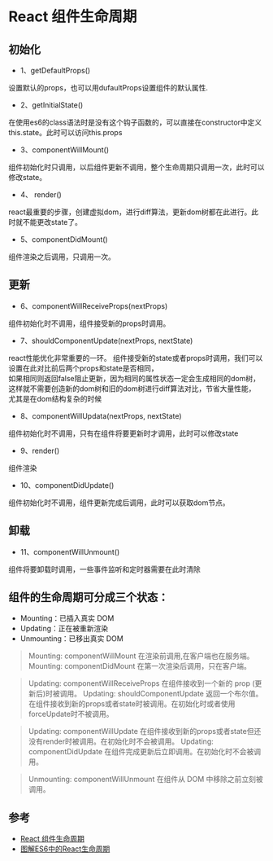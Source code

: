 # React 组件生命周期

## 初始化
- 1、getDefaultProps()

设置默认的props，也可以用dufaultProps设置组件的默认属性.

- 2、getInitialState()

在使用es6的class语法时是没有这个钩子函数的，可以直接在constructor中定义this.state。此时可以访问this.props

- 3、componentWillMount()

组件初始化时只调用，以后组件更新不调用，整个生命周期只调用一次，此时可以修改state。

- 4、 render()

react最重要的步骤，创建虚拟dom，进行diff算法，更新dom树都在此进行。此时就不能更改state了。

- 5、componentDidMount()

组件渲染之后调用，只调用一次。

## 更新
- 6、componentWillReceiveProps(nextProps)

组件初始化时不调用，组件接受新的props时调用。

- 7、shouldComponentUpdate(nextProps, nextState)

react性能优化非常重要的一环。
组件接受新的state或者props时调用，我们可以设置在此对比前后两个props和state是否相同，  
如果相同则返回false阻止更新，因为相同的属性状态一定会生成相同的dom树，这样就不需要创造新的dom树和旧的dom树进行diff算法对比，节省大量性能，  
尤其是在dom结构复杂的时候

- 8、componentWillUpdata(nextProps, nextState)

组件初始化时不调用，只有在组件将要更新时才调用，此时可以修改state

- 9、render()

组件渲染

- 10、componentDidUpdate()

组件初始化时不调用，组件更新完成后调用，此时可以获取dom节点。

## 卸载

- 11、componentWillUnmount()

组件将要卸载时调用，一些事件监听和定时器需要在此时清除


## 组件的生命周期可分成三个状态：

- Mounting：已插入真实 DOM
- Updating：正在被重新渲染
- Unmounting：已移出真实 DOM


>Mounting: componentWillMount  在渲染前调用,在客户端也在服务端。
Mounting: componentDidMount    在第一次渲染后调用，只在客户端。

>Updating: componentWillReceiveProps   在组件接收到一个新的 prop (更新后)时被调用。
Updating: shouldComponentUpdate        返回一个布尔值。在组件接收到新的props或者state时被调用。在初始化时或者使用forceUpdate时不被调用。 

>Updating: componentWillUpdate      在组件接收到新的props或者state但还没有render时被调用。在初始化时不会被调用。
Updating: componentDidUpdate        在组件完成更新后立即调用。在初始化时不会被调用。

>Unmounting: componentWillUnmount   在组件从 DOM 中移除之前立刻被调用。



## 参考
- [React 组件生命周期](https://react-cn.github.io/react/docs/component-specs.html)
- [图解ES6中的React生命周期](https://juejin.im/post/5a062fb551882535cd4a4ce3)
